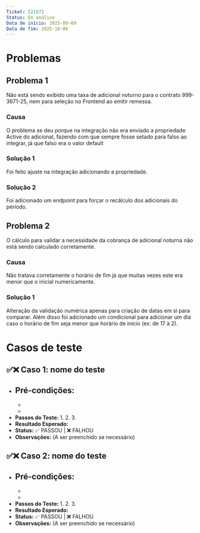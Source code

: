 ```yaml
---
Ticket: 521672
Status: Em análise
Data de início: 2025-09-09
Data de fim: 2025-10-06
---
```

# Problemas
## Problema 1
Não está sendo exibido uma taxa de adicional noturno para o contrato 999-3671-25, nem para seleção no Frontend ao emitir remessa.
### Causa
O problema se deu porque na integração não era enviado a propriedade Active do adicional, fazendo com que sempre fosse setado para falso ao integrar, já que falso era o valor default
### Solução 1
Foi feito ajuste na integração adicionando a propriedade.

### Solução 2
Foi adicionado um endpoint para forçar o recálculo dos adicionais do período.

## Problema 2
O cálculo para validar a necessidade da cobrança de adicional noturna não está sendo calculado corretamente.
### Causa
Não tratava corretamente o horário de fim já que muitas vezes este era menor que o inicial numericamente.
### Solução 1
Alteração da validação numérica apenas para criação de datas em si para comparar. Além disso foi adicionado um condicional para adicionar um dia caso o horário de fim seja menor que horário de início (ex: de 17 à 2).
# Casos de teste

## ✅❌ Caso 1: nome do teste

- **Pré-condições:**
    - 
    - 
    - 
- **Passos do Teste:**
    1. 
    2. 
    3. 
- **Resultado Esperado:** 
- **Status:** ✅ PASSOU | ❌ FALHOU
- **Observações:** (A ser preenchido se necessário)

## ✅❌ Caso 2: nome do teste

- **Pré-condições:**
    - 
    - 
    - 
- **Passos do Teste:**
    1. 
    2. 
    3. 
- **Resultado Esperado:** 
- **Status:** ✅ PASSOU | ❌ FALHOU
- **Observações:** (A ser preenchido se necessário)

